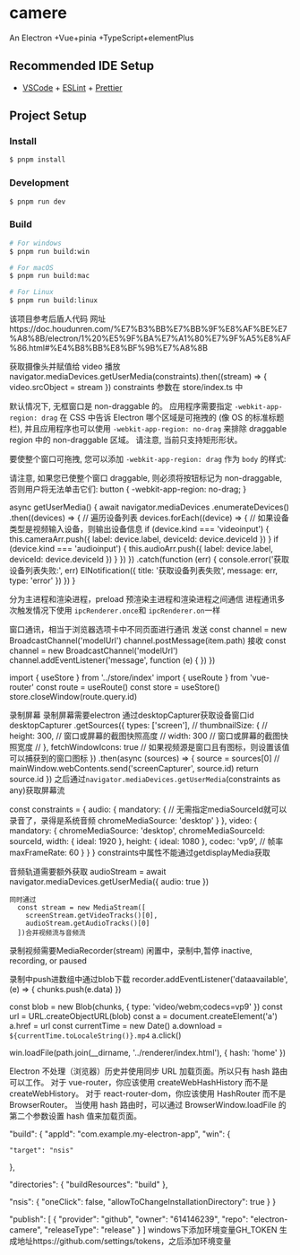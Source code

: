 # camere

An Electron +Vue+pinia +TypeScript+elementPlus

## Recommended IDE Setup

- [VSCode](https://code.visualstudio.com/) + [ESLint](https://marketplace.visualstudio.com/items?itemName=dbaeumer.vscode-eslint) + [Prettier](https://marketplace.visualstudio.com/items?itemName=esbenp.prettier-vscode)

## Project Setup

### Install

```bash
$ pnpm install
```

### Development

```bash
$ pnpm run dev
```

### Build

```bash
# For windows
$ pnpm run build:win

# For macOS
$ pnpm run build:mac

# For Linux
$ pnpm run build:linux

```
该项目参考后盾人代码 网址https://doc.houdunren.com/%E7%B3%BB%E7%BB%9F%E8%AF%BE%E7%A8%8B/electron/1%20%E5%9F%BA%E7%A1%80%E7%9F%A5%E8%AF%86.html#%E4%B8%BB%E8%BF%9B%E7%A8%8B
<!--  -->

获取摄像头并赋值给 video 播放
navigator.mediaDevices.getUserMedia(constraints).then((stream) => {
video.srcObject = stream
})
constraints 参数在 store/index.ts 中

<!--  -->

默认情况下, 无框窗口是 non-draggable 的。 应用程序需要指定 `-webkit-app-region: drag` 在 CSS 中告诉 Electron 哪个区域是可拖拽的 (像 OS 的标准标题栏), 并且应用程序也可以使用 `-webkit-app-region: no-drag` 来排除 draggable region 中的 non-draggable 区域。 请注意, 当前只支持矩形形状。

要使整个窗口可拖拽, 您可以添加 `-webkit-app-region: drag` 作为 `body` 的样式:

<body style="-webkit-app-region: drag"></body>

请注意, 如果您已使整个窗口 draggable, 则必须将按钮标记为 non-draggable, 否则用户将无法单击它们:
button { -webkit-app-region: no-drag; }

<!-- 获取设备 -->
  async getUserMedia() {
      await navigator.mediaDevices
        .enumerateDevices()
        .then((devices) => {
          // 遍历设备列表
          devices.forEach((device) => {
            // 如果设备类型是视频输入设备，则输出设备信息
            if (device.kind === 'videoinput') {
              this.cameraArr.push({
                label: device.label,
                deviceId: device.deviceId
              })
            }
            if (device.kind === 'audioinput') {
              this.audioArr.push({ label: device.label, deviceId: device.deviceId })
            }
          })
        })
        .catch(function (err) {
          console.error('获取设备列表失败:', err)
          ElNotification({
            title: '获取设备列表失败',
            message: err,
            type: 'error'
          })
        })
    }
<!-- 进程通讯 -->

分为主进程和渲染进程，preload 预渲染主进程和渲染进程之间通信
进程通讯多次触发情况下使用 `ipcRenderer.once`和 `ipcRenderer.on`一样




<!-- 窗口通讯 -->
窗口通讯，相当于浏览器选项卡中不同页面进行通讯
发送
const channel = new BroadcastChannel('modelUrl')
  channel.postMessage(item.path)
  接收
const channel = new BroadcastChannel('modelUrl')
  channel.addEventListener('message', function (e) {
    <!-- e.data为传输数据 -->
    })
  })

<!-- 关闭当前窗口 -->
import { useStore } from '../store/index'
import { useRoute } from 'vue-router'
const route = useRoute()
const store = useStore()
 store.closeWindow(route.query.id)
<!--  -->

录制屏幕
录制屏幕需要electron 通过desktopCapturer获取设备窗口id
desktopCapturer
      .getSources({
        types: ['screen'],
        // thumbnailSize: {
        //   height: 300, // 窗口或屏幕的截图快照高度
        //   width: 300 // 窗口或屏幕的截图快照宽度
        // },
        fetchWindowIcons: true // 如果视频源是窗口且有图标，则设置该值可以捕获到的窗口图标
      })
      .then(async (sources) => {
        source = sources[0]
        // mainWindow.webContents.send('screenCapturer', source.id)
        return source.id
      })
之后通过`navigator.mediaDevices.getUserMedia`(constraints as any)获取屏幕流

 const constraints = {
        audio: {
          mandatory: {
            // 无需指定mediaSourceId就可以录音了，录得是系统音频
            chromeMediaSource: 'desktop'
          }
        },
        video: {
          mandatory: {
            chromeMediaSource: 'desktop',
            chromeMediaSourceId: sourceId,
            width: { ideal: 1920 },
            height: { ideal: 1080 },
            codec: 'vp9',
            // 帧率
            maxFrameRate: 60
          }
        }
      }
constraints中属性不能通过getdisplayMedia获取

音频轨道需要额外获取
 audioStream = await navigator.mediaDevices.getUserMedia({
      audio: true
    })

    同时通过
      const stream = new MediaStream([
        screenStream.getVideoTracks()[0],
        audioStream.getAudioTracks()[0]
      ])合并视频流与音频流

  录制视频需要MediaRecorder(stream)
闲置中，录制中,暂停 inactive, recording, or paused

录制中push进数组中通过blob下载
  recorder.addEventListener('dataavailable', (e) => {
    chunks.push(e.data)
  })
<!-- 下载 -->
const blob = new Blob(chunks, { type: 'video/webm;codecs=vp9' })
      const url = URL.createObjectURL(blob)
      const a = document.createElement('a')
      a.href = url
      const currentTime = new Date()
      a.download = `${currentTime.toLocaleString()}.mp4`
      a.click()

<!-- 多页面加载问题 -->
win.loadFile(path.join(__dirname, '../renderer/index.html'), { hash: 'home' })

   Electron 不处理（浏览器）历史并使用同步 URL 加载页面。所以只有 hash 路由 可以工作。
对于 vue-router，你应该使用 createWebHashHistory 而不是 createWebHistory。
对于 react-router-dom，你应该使用 HashRouter 而不是 BrowserRouter。
当使用 hash 路由时，可以通过 BrowserWindow.loadFile 的第二个参数设置 hash 值来加载页面。
<!-- 打包配置  生成可执行.exe文件-->
"build": {
  "appId": "com.example.my-electron-app",
  "win": {
  <!-- 你需要添加一个 win 字段，这是用于配置 Windows 平台的打包选项。在 win 字段中，你需要指定 target 为 nsis，这是一个创建 Windows 安装程序的脚本工具 -->
    "target": "nsis"
  },
  <!-- directories 字段，这是用于配置构建资源的目录 -->
  "directories": {
    "buildResources": "build"
  },
  <!-- allowToChangeInstallationDirectory 字段启用了用户选择安装路径的功能 -->
  "nsis": {
       "oneClick": false,
    "allowToChangeInstallationDirectory": true
  }
}
<!-- electron打包上传git releases 自动更新 -->
 "publish": [
    {
      "provider": "github",
      "owner": "614146239",
      "repo": "electron-camere",
      "releaseType": "release"
    }
  ]
   windows下添加环境变量GH_TOKEN
生成地址https://github.com/settings/tokens，之后添加环境变量
